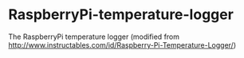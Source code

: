 # RaspberryPi-temperature-logger
The RaspberryPi temperature logger (modified from http://www.instructables.com/id/Raspberry-Pi-Temperature-Logger/)
